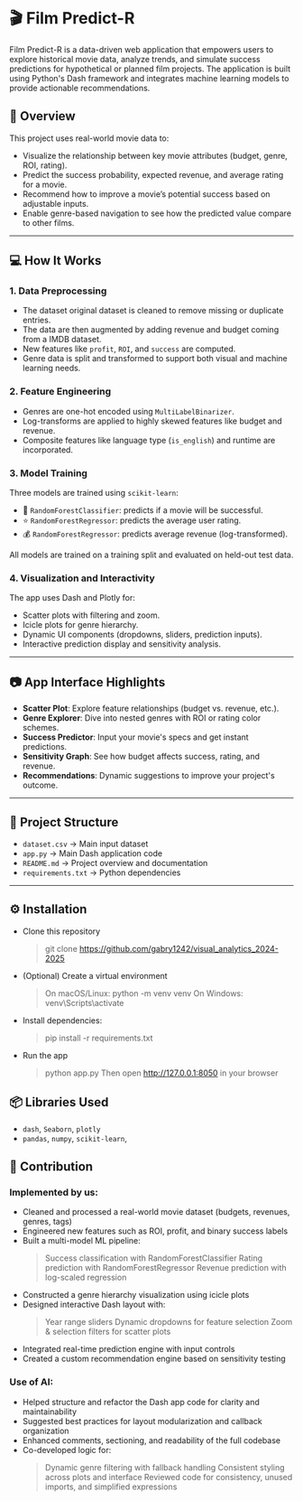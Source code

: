 # 🎬 Film Predict-R

Film Predict-R is a data-driven web application that empowers users to explore historical movie data, analyze trends, and simulate success predictions for hypothetical or planned film projects. The application is built using Python's Dash framework and integrates machine learning models to provide actionable recommendations.

## 🎥 Overview

This project uses real-world movie data to:

- Visualize the relationship between key movie attributes (budget, genre, ROI, rating).
- Predict the success probability, expected revenue, and average rating for a movie.
- Recommend how to improve a movie’s potential success based on adjustable inputs.
- Enable genre-based navigation to see how the predicted value compare to other films.

---

## 💻 How It Works

### 1. **Data Preprocessing**
- The dataset original dataset is cleaned to remove missing or duplicate entries.
- The data are then augmented by adding revenue and budget coming from a IMDB dataset.
- New features like `profit`, `ROI`, and `success` are computed.
- Genre data is split and transformed to support both visual and machine learning needs.

### 2. **Feature Engineering**
- Genres are one-hot encoded using `MultiLabelBinarizer`.
- Log-transforms are applied to highly skewed features like budget and revenue.
- Composite features like language type (`is_english`) and runtime are incorporated.

### 3. **Model Training**
Three models are trained using `scikit-learn`:
- 🎯 `RandomForestClassifier`: predicts if a movie will be successful.
- ⭐ `RandomForestRegressor`: predicts the average user rating.
- 💰 `RandomForestRegressor`: predicts average revenue (log-transformed).

All models are trained on a training split and evaluated on held-out test data.

### 4. **Visualization and Interactivity**
The app uses Dash and Plotly for:
- Scatter plots with filtering and zoom.
- Icicle plots for genre hierarchy.
- Dynamic UI components (dropdowns, sliders, prediction inputs).
- Interactive prediction display and sensitivity analysis.

---

## 📷 App Interface Highlights

- **Scatter Plot**: Explore feature relationships (budget vs. revenue, etc.).
- **Genre Explorer**: Dive into nested genres with ROI or rating color schemes.
- **Success Predictor**: Input your movie's specs and get instant predictions.
- **Sensitivity Graph**: See how budget affects success, rating, and revenue.
- **Recommendations**: Dynamic suggestions to improve your project's outcome.

---

## 📁 Project Structure
- `dataset.csv` → Main input dataset 
- `app.py` → Main Dash application code
- `README.md` → Project overview and documentation
- `requirements.txt` → Python dependencies 

---

## ⚙️ Installation

- Clone this repository
    >git clone https://github.com/gabry1242/visual_analytics_2024-2025

- (Optional) Create a virtual environment
    >On macOS/Linux: python -m venv venv 
    >On Windows: venv\Scripts\activate 

- Install dependencies:
    >pip install -r requirements.txt

- Run the app
    >python app.py
    >Then open http://127.0.0.1:8050 in your browser


## 📦 Libraries Used
- `dash`, `Seaborn`, `plotly`
- `pandas`, `numpy`, `scikit-learn`, 


## 📌 Contribution 

### Implemented by us:
- Cleaned and processed a real-world movie dataset (budgets, revenues, genres, tags)
- Engineered new features such as ROI, profit, and binary success labels
- Built a multi-model ML pipeline:
    > Success classification with RandomForestClassifier
    > Rating prediction with RandomForestRegressor
    > Revenue prediction with log-scaled regression
- Constructed a genre hierarchy visualization using icicle plots
- Designed interactive Dash layout with:
    > Year range sliders
    > Dynamic dropdowns for feature selection
    > Zoom & selection filters for scatter plots
- Integrated real-time prediction engine with input controls
- Created a custom recommendation engine based on sensitivity testing

### Use of AI:
- Helped structure and refactor the Dash app code for clarity and maintainability
- Suggested best practices for layout modularization and callback organization
- Enhanced comments, sectioning, and readability of the full codebase
- Co-developed logic for:
    > Dynamic genre filtering with fallback handling
    > Consistent styling across plots and interface
    > Reviewed code for consistency, unused imports, and simplified expressions
